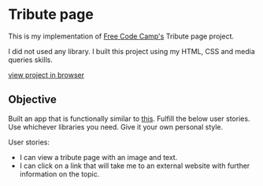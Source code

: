 # Tribute page
This is my implementation of [Free Code Camp's](https://www.freecodecamp.org/) Tribute page project.

I did not used any library. I built this project using my HTML, CSS and media queries skills.

[view project in browser](https://hanny21.github.io/tribute_page/)

## Objective
Built an app that is functionally similar to [this](https://codepen.io/freeCodeCamp/full/NNvBQW).
Fulfill the below user stories. Use whichever libraries you need. Give it your own personal style.

User stories:
* I can view a tribute page with an image and text.
*  I can click on a link that will take me to an external website with further information on the topic.
